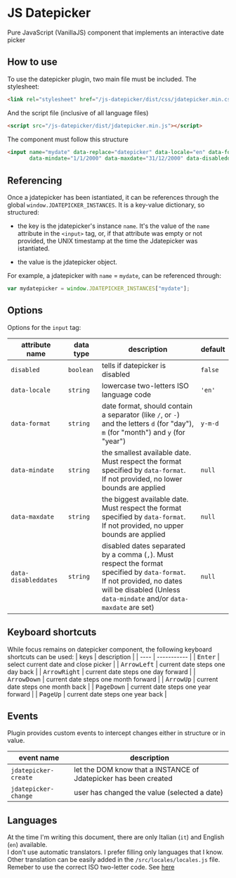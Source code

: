 # JS Datepicker
Pure JavaScript (VanillaJS) component that implements an interactive date picker

## How to use
To use the datepicker plugin, two main file must be included.
The stylesheet:
```html
<link rel="stylesheet" href="/js-datepicker/dist/css/jdatepicker.min.css" />
```
And the script file (inclusive of all language files)
```html
<script src="/js-datepicker/dist/jdatepicker.min.js"></script>
```
The component must follow this structure
```html
<input name="mydate" data-replace="datepicker" data-locale="en" data-format="d/m/y"
       data-mindate="1/1/2000" data-maxdate="31/12/2000" data-disableddates="5/2/2000,7/5/2000" />
```

## Referencing
Once a jdatepicker has been istantiated, it can be references through the global `window.JDATEPICKER_INSTANCES`.
It is a key-value dictionary, so structured:

* the key is the jdatepicker's instance `name`. It's the value of the `name` attribute in the `<input>` tag, or, if that attribute was empty or not provided, the UNIX timestamp at the time the Jdatepicker was istantiated.

* the value is the jdatepicker object.

For example, a jdatepicker with `name` = `mydate`, can be referenced through:

```javascript
var mydatepicker = window.JDATEPICKER_INSTANCES["mydate"];
```

## Options
Options for the `input` tag:

| attribute name | data type | description | default |
| -------------- | ----------| ----------- | ------- |
| `disabled` | `boolean` | tells if datepicker is disabled | `false` |
| `data-locale` | `string` | lowercase two-letters ISO language code | `'en'` |
| `data-format` | `string` | date format, should contain a separator (like `/`, or `-`)<br/>and the letters `d` (for "day"), `m` (for "month") and `y` (for "year") | `y-m-d` |
| `data-mindate` | `string` | the smallest available date. Must respect the format specified by `data-format`.<br/>If not provided, no lower bounds are applied | `null` |
| `data-maxdate` | `string` | the biggest available date. Must respect the format specified by `data-format`.<br/>If not provided, no upper bounds are applied | `null` |
| `data-disableddates` | `string` | disabled dates separated by a comma (`,`). Must respect the format specified by `data-format`.<br/>If not provided, no dates will be disabled (Unless `data-mindate` and/or `data-maxdate` are set) | `null` |

## Keyboard shortcuts
While focus remains on datepicker component, the following keyboard shortcuts can be used:
| keys | description |
| ---- | ----------- |
| <kbd>Enter</kbd> | select current date and close picker |
| <kbd>ArrowLeft</kbd> | current date steps one day back |
| <kbd>ArrowRight</kbd> | current date steps one day forward |
| <kbd>ArrowDown</kbd> | current date steps one month forward |
| <kbd>ArrowUp</kbd> | current date steps one month back |
| <kbd>PageDown</kbd> | current date steps one year forward |
| <kbd>PageUp</kbd> | current date steps one year back |

## Events
Plugin provides custom events to intercept changes either in structure or in value.

| event name | description |
| ---------- | ---------------- |
| `jdatepicker-create` | let the DOM know that a INSTANCE of Jdatepicker has been created |
| `jdatepicker-change` | user has changed the value (selected a date) |

## Languages
At the time I'm writing this document, there are only Italian (`it`) and English (`en`) available.<br/>
I don't use automatic translators. I prefer filling only languages that I know.<br/>
Other translation can be easily added in the `/src/locales/locales.js` file.<br/>
Remeber to use the correct ISO two-letter code. See <a href="https://www.loc.gov/standards/iso639-2/php/code_list.php">here</a>

